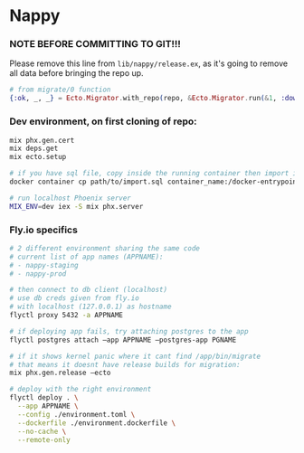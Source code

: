 # Nappy

### **NOTE BEFORE COMMITTING TO GIT!!!**

Please remove this line from `lib/nappy/release.ex`, as it's going to remove all data before bringing the repo up.

```elixir
# from migrate/0 function
{:ok, _, _} = Ecto.Migrator.with_repo(repo, &Ecto.Migrator.run(&1, :down, all: true))
```

### Dev environment, on first cloning of repo:

```bash
mix phx.gen.cert
mix deps.get
mix ecto.setup

# if you have sql file, copy inside the running container then import it
docker container cp path/to/import.sql container_name:/docker-entrypoint-initdb.d/import.sql

# run localhost Phoenix server
MIX_ENV=dev iex -S mix phx.server
```

### Fly.io specifics

```bash
# 2 different environment sharing the same code
# current list of app names (APPNAME):
# - nappy-staging
# - nappy-prod

# then connect to db client (localhost)
# use db creds given from fly.io
# with localhost (127.0.0.1) as hostname
flyctl proxy 5432 -a APPNAME

# if deploying app fails, try attaching postgres to the app
flyctl postgres attach —app APPNAME —postgres-app PGNAME

# if it shows kernel panic where it cant find /app/bin/migrate
# that means it doesnt have release builds for migration:
mix phx.gen.release —ecto

# deploy with the right environment
flyctl deploy . \
  --app APPNAME \
  --config ./environment.toml \
  --dockerfile ./environment.dockerfile \
  --no-cache \
  --remote-only
```
